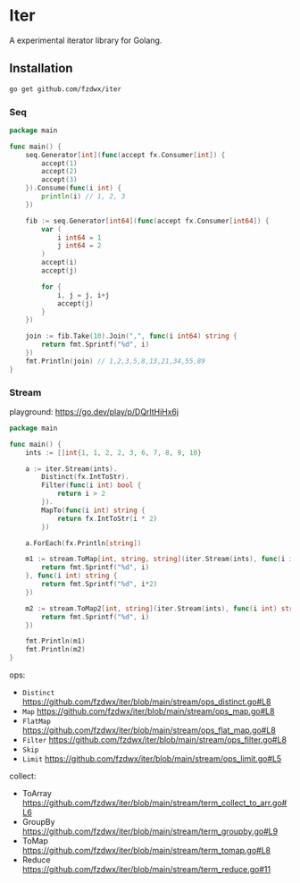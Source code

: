 # Iter

A experimental iterator library for Golang.

## Installation

```bash
go get github.com/fzdwx/iter
```

### Seq

```go
package main

func main() {
	seq.Generator[int](func(accept fx.Consumer[int]) {
		accept(1)
		accept(2)
		accept(3)
	}).Consume(func(i int) {
		println(i) // 1, 2, 3
	})

	fib := seq.Generator[int64](func(accept fx.Consumer[int64]) {
		var (
			i int64 = 1
			j int64 = 2
		)
		accept(i)
		accept(j)

		for {
			i, j = j, i+j
			accept(j)
		}
	})

	join := fib.Take(10).Join(",", func(i int64) string {
		return fmt.Sprintf("%d", i)
	})
	fmt.Println(join) // 1,2,3,5,8,13,21,34,55,89
}

```

### Stream

playground: https://go.dev/play/p/DQrltHiHx6j

```go
package main

func main() {
	ints := []int{1, 1, 2, 2, 3, 6, 7, 8, 9, 10}

	a := iter.Stream(ints).
		Distinct(fx.IntToStr).
		Filter(func(i int) bool {
			return i > 2
		}).
		MapTo(func(i int) string {
			return fx.IntToStr(i * 2)
		})

	a.ForEach(fx.Println[string])

	m1 := stream.ToMap[int, string, string](iter.Stream(ints), func(i int) string {
		return fmt.Sprintf("%d", i)
	}, func(i int) string {
		return fmt.Sprintf("%d", i*2)
	})

	m2 := stream.ToMap2[int, string](iter.Stream(ints), func(i int) string {
		return fmt.Sprintf("%d", i)
	})

	fmt.Println(m1)
	fmt.Println(m2)
}

```

ops:

- `Distinct` https://github.com/fzdwx/iter/blob/main/stream/ops_distinct.go#L8
- `Map` https://github.com/fzdwx/iter/blob/main/stream/ops_map.go#L8
- `FlatMap` https://github.com/fzdwx/iter/blob/main/stream/ops_flat_map.go#L8
- `Filter` https://github.com/fzdwx/iter/blob/main/stream/ops_filter.go#L8
- `Skip`
- `Limit` https://github.com/fzdwx/iter/blob/main/stream/ops_limit.go#L5

collect:

- ToArray https://github.com/fzdwx/iter/blob/main/stream/term_collect_to_arr.go#L6
- GroupBy https://github.com/fzdwx/iter/blob/main/stream/term_groupby.go#L9
- ToMap  https://github.com/fzdwx/iter/blob/main/stream/term_tomap.go#L8
- Reduce https://github.com/fzdwx/iter/blob/main/stream/term_reduce.go#11
